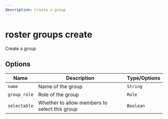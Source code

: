 ```yaml
---
description: Create a group
---
```


# roster groups create

Create a group

## Options

| Name | Description | Type/Options |
|------|-------------|--------------|
| `name` | Name of the group | `String` |
| `group_role` | Role of the group | `Role` |
| `selectable` | Whether to allow members to select this group | `Boolean` |

